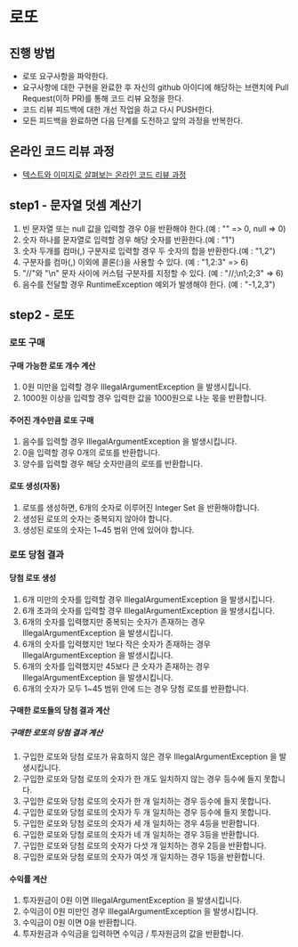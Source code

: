 # 로또
## 진행 방법
* 로또 요구사항을 파악한다.
* 요구사항에 대한 구현을 완료한 후 자신의 github 아이디에 해당하는 브랜치에 Pull Request(이하 PR)를 통해 코드 리뷰 요청을 한다.
* 코드 리뷰 피드백에 대한 개선 작업을 하고 다시 PUSH한다.
* 모든 피드백을 완료하면 다음 단계를 도전하고 앞의 과정을 반복한다.

## 온라인 코드 리뷰 과정
* [텍스트와 이미지로 살펴보는 온라인 코드 리뷰 과정](https://github.com/next-step/nextstep-docs/tree/master/codereview)

## step1 - 문자열 덧셈 계산기
1. 빈 문자열 또는 null 값을 입력할 경우 0을 반환해야 한다.(예 : "" => 0, null => 0)
2. 숫자 하나를 문자열로 입력할 경우 해당 숫자를 반환한다.(예 : "1")
3. 숫자 두개를 컴마(,) 구분자로 입력할 경우 두 숫자의 합을 반환한다.(예 : "1,2")
4. 구분자를 컴마(,) 이외에 콜론(:)을 사용할 수 있다. (예 : "1,2:3" => 6)
5. "//"와 "\n" 문자 사이에 커스텀 구분자를 지정할 수 있다. (예 : "//;\n1;2;3" => 6)
6. 음수를 전달할 경우 RuntimeException 예외가 발생해야 한다. (예 : "-1,2,3")

## step2 - 로또

### 로또 구매
#### 구매 가능한 로또 개수 계산
1. 0원 미만을 입력할 경우 IllegalArgumentException 을 발생시킵니다. 
2. 1000원 이상을 입력할 경우 입력한 값을 1000원으로 나눈 몫을 반환합니다.
#### 주어진 개수만큼 로또 구매
1. 음수를 입력할 경우 IllegalArgumentException 을 발생시킵니다.
2. 0을 입력할 경우 0개의 로또를 반환합니다.
3. 양수를 입력할 경우 해당 숫자만큼의 로또를 반환합니다.
#### 로또 생성(자동)
1. 로또를 생성하면, 6개의 숫자로 이루어진 Integer Set 을 반환해야합니다.
2. 생성된 로또의 숫자는 중복되지 않아야 합니다.
3. 생성된 로또의 숫자는 1~45 범위 안에 있어야 합니다.

### 로또 당첨 결과
#### 당첨 로또 생성
1. 6개 미만의 숫자를 입력할 경우 IllegalArgumentException 을 발생시킵니다.
2. 6개 초과의 숫자를 입력할 경우 IllegalArgumentException 을 발생시킵니다.
3. 6개의 숫자를 입력했지만 중복되는 숫자가 존재하는 경우 IllegalArgumentException 을 발생시킵니다. 
4. 6개의 숫자를 입력했지만 1보다 작은 숫자가 존재하는 경우 IllegalArgumentException 을 발생시킵니다.
5. 6개의 숫자를 입력했지만 45보다 큰 숫자가 존재하는 경우 IllegalArgumentException 을 발생시킵니다.
6. 6개의 숫자가 모두 1~45 범위 안에 드는 경우 당첨 로또를 반환합니다.
#### 구매한 로또들의 당첨 결과 계산
##### 구매한 로또의 당첨 결과 계산
1. 구입한 로또와 당첨 로또가 유효하지 않은 경우 IllegalArgumentException 을 발생시킵니다.
2. 구입한 로또와 당첨 로또의 숫자가 한 개도 일치하지 않는 경우 등수에 들지 못합니다.
3. 구입한 로또와 당첨 로또의 숫자가 한 개 일치하는 경우 등수에 들지 못합니다.
4. 구입한 로또와 당첨 로또의 숫자가 두 개 일치하는 경우 등수에 들지 못합니다.
5. 구입한 로또와 당첨 로또의 숫자가 세 개 일치하는 경우 4등을 반환합니다.
6. 구입한 로또와 당첨 로또의 숫자가 네 개 일치하는 경우 3등을 반환합니다.
7. 구입한 로또와 당첨 로또의 숫자가 다섯 개 일치하는 경우 2등을 반환합니다.
8. 구입한 로또와 당첨 로또의 숫자가 여섯 개 일치하는 경우 1등을 반환합니다.
#### 수익률 계산
1. 투자원금이 0원 이면 IllegalArgumentException 을 발생시킵니다.
2. 수익금이 0원 미만인 경우 IllegalArgumentException 을 발생시킵니다. 
3. 수익금이 0원 이면 0을 반환합니다.
4. 투자원금과 수익금을 입력하면 수익금 / 투자원금의 값을 반환합니다.
